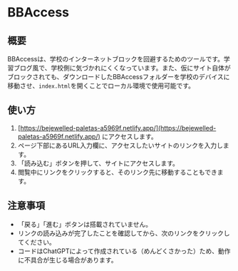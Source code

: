 # BBAccess

## 概要
BBAccessは、学校のインターネットブロックを回避するためのツールです。学習ブログ風で、学校側に気づかれにくくなっています。また、仮にサイト自体がブロックされても、ダウンロードしたBBAccessフォルダーを学校のデバイスに移動させ、`index.html`を開くことでローカル環境で使用可能です。

## 使い方
1. [https://bejewelled-paletas-a5969f.netlify.app/](https://bejewelled-paletas-a5969f.netlify.app/) にアクセスします。
2. ページ下部にあるURL入力欄に、アクセスしたいサイトのリンクを入力します。
3. 「読み込む」ボタンを押して、サイトにアクセスします。
4. 閲覧中にリンクをクリックすると、そのリンク先に移動することもできます。

## 注意事項
- 「戻る」「進む」ボタンは搭載されていません。
- リンクの読み込みが完了したことを確認してから、次のリンクをクリックしてください。
- コードはChatGPTによって作成されている（めんどくさかった）ため、動作に不具合が生じる場合があります。
